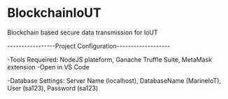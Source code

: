 # BlockchainIoUT
Blockchain based secure data transmission for IoUT

-----------------Project Configuration-------------------

-Tools Requeired: NodeJS plateform, Ganache Truffle Suite, MetaMask extension
-Open in VS Code

-Database Settings: Server Name (localhost), DatabaseName (MarineIoT), User (sa123), Password (sa123)
